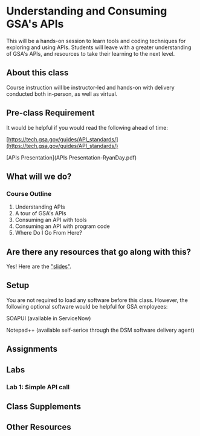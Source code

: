 # Understanding and Consuming GSA's APIs

This will be a hands-on session to learn tools and coding techniques for exploring and using APIs. Students will leave with a greater understanding of GSA's APIs, and resources to take their learning to the next level.

## About this class

Course instruction will be instructor-led and hands-on with delivery conducted both in-person, as well as virtual.

## Pre-class Requirement
It would be helpful if you would read the following ahead of time:

[https://tech.gsa.gov/guides/API_standards/](https://tech.gsa.gov/guides/API_standards/)


[APIs Presentation](APIs Presentation-RyanDay.pdf)

## What will we do?

### Course Outline
1. Understanding APIs
2. A tour of GSA's APIs
3. Consuming an API with tools
4. Consuming an API with program code
5. Where Do I Go From Here?


## Are there any resources that go along with this?
Yes! Here are the ["slides"](#).

## Setup
You are not required to load any software before this class. However, the following optional software would be helpful for GSA employees:

SOAPUI (available in ServiceNow)

Notepad++ (available self-serice through the DSM software delivery agent)

## Assignments

## Labs

### Lab 1: Simple API call

## Class Supplements

## Other Resources